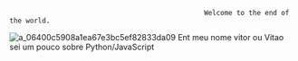                                                     Welcome to the end of the world.




![a_06400c5908a1ea67e3bc5ef82833da09](https://user-images.githubusercontent.com/68657086/132435914-82004add-de3c-4316-b8ea-c853d814dc57.gif)
Ent meu nome vitor ou Vitao
sei um pouco sobre Python/JavaScript
